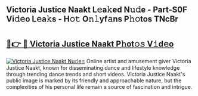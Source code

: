 ## Victoria Justice Naakt L𝚎a𝚔ed N𝚞𝚍e - Part-S0F Vi𝚍𝚎o L𝚎a𝚔s - H𝚘𝚝 O𝚗𝚕yf𝚊ns P𝚑𝚘tos TNcBr

# <h2><a href="http://kfe45v.oniu.top/?m=Victoria+Justice+Naakt">🔗👉 🔴 Victoria Justice Naakt P𝚑ot𝚘𝚜 V𝚒d𝚎o</a></h2>

[![Victoria Justice Naakt Nu𝚍e𝚜](https://i.imgur.com/0qMVB7G.gif)](http://kfe45v.oniu.top/?m=Victoria+Justice+Naakt)
Online artist and amusement giver Victoria Justice Naakt, known for disseminating dance and lifestyle knowledge through trending dance trends and short videos. Victoria Justice Naakt's public image is marked by its friendly and approachable nature, but the complexities of his personal life remain a source of fascination and intrigue.  
